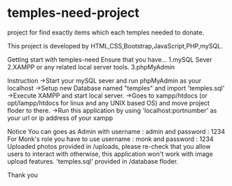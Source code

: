 # temples-need-project
project for find exactly items which each temples needed to donate.

This project is developed by HTML,CSS,Bootstrap,JavaScript,PHP,mySQL.

Getting start with temples-need
Ensure that you have...
  1.mySQL Sever
  2.XAMPP or any related local server tools.
  3.phpMyAdmin
  
Instruction
  ->Start your mySQL sever and run phpMyAdmin as your localhost
  ->Setup new Database named "temples" and import 'temples.sql'
  ->Execute XAMPP and start local server.
  ->Goes to xampp/htdocs (or opt/lampp/htdocs for linux and any UNIX based OS) and move project floder to there.
  ->Run this application by using 'localhost:portnumber' as your url or ip address of your xampp
  
Notice
  You can goes as Admin with username : admin and password : 1234
  For Monk's role you have to use username : monk and password : 1234
  Uploaded photos provided in /uploads, please re-check that you allow users to interact with otherwise, this application won't work with image upload features.
  'temples.sql' provided in /database floder.
  

Thank you
